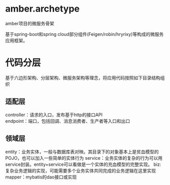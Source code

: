 # amber.archetype
amber项目的微服务骨架

基于spring-boot和spring cloud部分组件(Feigen/robin/hryrixy)等构成的微服务应用框架。

# 代码分层
基于六边形架构、分层架构、微服务架构等理念，将应用代码按照如下目录结构组织
## 适配层
controller：请求的入口，发布基于http的接口API</br>
endpoint：端口，包括回调、消息消费者、生产者等入口和出口</br>
## 领域层
entity：业务实体，一般与数据库表对映。其目录下的对象基本上是贫血模型的POJO，也可以加入一些简单的实体行为
service：业务实体的复杂的行为可以用service封装。entity+service可以看做是一个实体的充血模型的完整实现。
biz:复杂业务逻辑的实现，可能需要多个业务实体共同完成的业务逻辑在这里实现
mapper：mybatis的dao接口或实现


